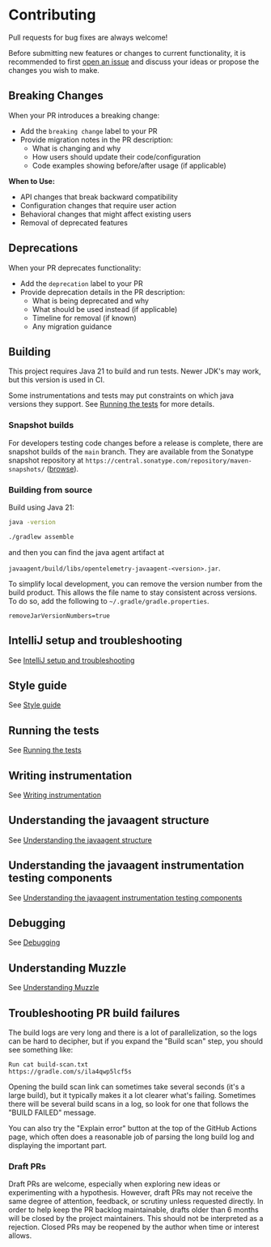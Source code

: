 # Contributing

Pull requests for bug fixes are always welcome!

Before submitting new features or changes to current functionality, it is recommended to first
[open an issue](https://github.com/open-telemetry/opentelemetry-java-instrumentation/issues/new)
and discuss your ideas or propose the changes you wish to make.


## Breaking Changes

When your PR introduces a breaking change:

* Add the `breaking change` label to your PR
* Provide migration notes in the PR description:
  - What is changing and why
  - How users should update their code/configuration
  - Code examples showing before/after usage (if applicable)

**When to Use:**

* API changes that break backward compatibility
* Configuration changes that require user action
* Behavioral changes that might affect existing users
* Removal of deprecated features

## Deprecations

When your PR deprecates functionality:

* Add the `deprecation` label to your PR
* Provide deprecation details in the PR description:
  - What is being deprecated and why
  - What should be used instead (if applicable)
  - Timeline for removal (if known)
  - Any migration guidance

## Building

This project requires Java 21 to build and run tests. Newer JDK's may work, but this version is used in CI.

Some instrumentations and tests may put constraints on which java versions they support.
See [Running the tests](./docs/contributing/running-tests.md) for more details.

### Snapshot builds

For developers testing code changes before a release is complete, there are
snapshot builds of the `main` branch. They are available from
the Sonatype snapshot repository at `https://central.sonatype.com/repository/maven-snapshots/`
([browse](https://central.sonatype.com/service/rest/repository/browse/maven-snapshots/io/opentelemetry/)).

### Building from source

Build using Java 21:

```bash
java -version
```

```bash
./gradlew assemble
```

and then you can find the java agent artifact at

`javaagent/build/libs/opentelemetry-javaagent-<version>.jar`.

To simplify local development, you can remove the version number from the build product. This allows
the file name to stay consistent across versions. To do so, add the following to
`~/.gradle/gradle.properties`.

```properties
removeJarVersionNumbers=true
```

## IntelliJ setup and troubleshooting

See [IntelliJ setup and troubleshooting](docs/contributing/intellij-setup-and-troubleshooting.md)

## Style guide

See [Style guide](docs/contributing/style-guideline.md)

## Running the tests

See [Running the tests](docs/contributing/running-tests.md)

## Writing instrumentation

See [Writing instrumentation](docs/contributing/writing-instrumentation.md)

## Understanding the javaagent structure

See [Understanding the javaagent structure](docs/contributing/javaagent-structure.md)

## Understanding the javaagent instrumentation testing components

See [Understanding the javaagent instrumentation testing components](docs/contributing/javaagent-test-infra.md)

## Debugging

See [Debugging](docs/contributing/debugging.md)

## Understanding Muzzle

See [Understanding Muzzle](docs/contributing/muzzle.md)

## Troubleshooting PR build failures

The build logs are very long and there is a lot of parallelization, so the logs can be hard to
decipher, but if you expand the "Build scan" step, you should see something like:

```
Run cat build-scan.txt
https://gradle.com/s/ila4qwp5lcf5s
```

Opening the build scan link can sometimes take several seconds (it's a large build), but it
typically makes it a lot clearer what's failing. Sometimes there will be several build scans in a
log, so look for one that follows the "BUILD FAILED" message.

You can also try the "Explain error" button at the top of the GitHub Actions page,
which often does a reasonable job of parsing the long build log and displaying the important part.

### Draft PRs

Draft PRs are welcome, especially when exploring new ideas or experimenting with a hypothesis.
However, draft PRs may not receive the same degree of attention, feedback, or scrutiny unless
requested directly. In order to help keep the PR backlog maintainable, drafts older than 6 months
will be closed by the project maintainers. This should not be interpreted as a rejection. Closed
PRs may be reopened by the author when time or interest allows.
